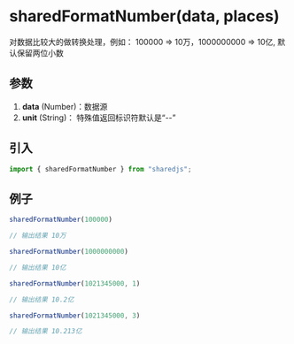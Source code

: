 # sharedFormatNumber(data, places)
对数据比较大的做转换处理，例如： 100000 => 10万，1000000000 => 10亿, 默认保留两位小数

## 参数
1. **data** (Number)：数据源
2. **unit** (String)： 特殊值返回标识符默认是“--”

## 引入
```javascript
import { sharedFormatNumber } from "sharedjs";
```
## 例子
```javascript
sharedFormatNumber(100000)

// 输出结果 10万

sharedFormatNumber(1000000000)

// 输出结果 10亿

sharedFormatNumber(1021345000, 1)

// 输出结果 10.2亿

sharedFormatNumber(1021345000, 3)

// 输出结果 10.213亿

``` 

